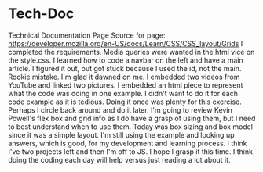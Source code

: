 # Tech-Doc
Technical Documentation Page
Source for page: https://developer.mozilla.org/en-US/docs/Learn/CSS/CSS_layout/Grids 
I completed the requirements. 
Media queries were wanted in the html vice on the style.css.
I learned how to code a navbar on the left and have a main article. I figured it out, but got stuck because I used the id, not the main. Rookie mistake. I'm glad it dawned on me. 
I embedded two videos from YouTube and linked two pictures.
I embedded an html piece to represent what the code was doing in one example. I didn't want to do it for each code example as it is tedious. Doing it once was plenty for this exercise. Perhaps I circle back around and do it later. 
I'm going to review Kevin Powell's flex box and grid info as I do have a grasp of using them, but I need to best understand when to use them. Today was box sizing and box model since it was a simple layout. 
I'm still using the example and looking up answers, which is good, for my development and learning process. I think I've two projects left and then I'm off to JS. I hope I grasp it this time. I think doing the coding each day will help versus just reading a lot about it. 